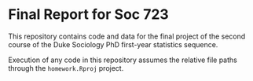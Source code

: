 # Final Report for Soc 723

This repository contains code and data for the final project of the second course of the Duke Sociology PhD first-year statistics sequence. 

Execution of any code in this repository assumes the relative file paths through the `homework.Rproj` project. 

